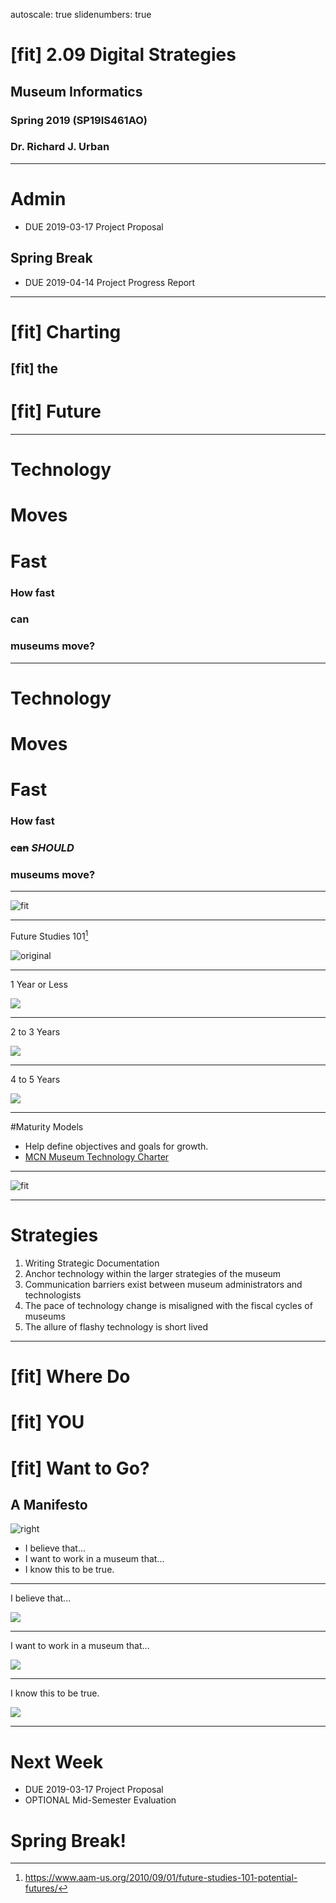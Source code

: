autoscale: true
slidenumbers: true

# [fit] 2.09 Digital Strategies

## Museum Informatics
### Spring 2019 (SP19IS461AO)
### Dr. Richard J. Urban

---
# Admin
* DUE 2019-03-17 Project Proposal

## Spring Break

* DUE 2019-04-14 Project Progress Report

---
# [fit] Charting
## [fit] the
# [fit] Future

---
# Technology
# Moves
# Fast
### How fast
### can
### museums move?

---
# Technology
# Moves
# Fast
### How fast
### ~~can~~ *SHOULD*
### museums move?

---
![fit](images/2018_hypecycle.png)

---
Future Studies 101[^1]

![original](https://i2.wp.com/www.aam-us.org/wp-content/uploads/2010/09/coneofplausibility.jpg?resize=1280%2C720px&ssl=1)

[^1]:https://www.aam-us.org/2010/09/01/future-studies-101-potential-futures/

---
1 Year or Less

![](images/name_grid.png)

---
2 to 3 Years

![](images/name_grid.png)

---
4 to 5 Years

![](images/name_grid.png)

---
#Maturity Models
* Help define objectives and goals for growth.
* [MCN Museum Technology Charter](http://mcn.edu/the-museum-technology-charter/)

---

![fit](images/8791013_orig.png)

---
# Strategies
1. Writing Strategic Documentation
1. Anchor technology within the larger strategies of the museum
1. Communication barriers exist between museum administrators and technologists
1. The pace of technology change is misaligned with the fiscal cycles of museums
1. The allure of flashy technology is short lived

---
# [fit] Where Do
# [fit] YOU
# [fit] Want to Go?
## A Manifesto

![right](images/manifesto.jpg)

* I believe that...
* I want to work in a museum that...
* I know this to be true.

---
I believe that...

![](images/name_grid.png)

---
I want to work in a museum that...

![](images/name_grid.png)

---
I know this to be true.

![](images/name_grid.png)

---
# Next Week
* DUE 2019-03-17 Project Proposal
* OPTIONAL Mid-Semester Evaluation

# Spring Break!
